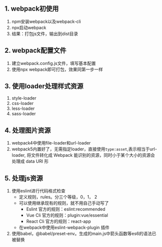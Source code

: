 ## 1. webpack初使用
1. npm安装webpack以及webpack-cli
2. npx启动webpack
3. 结果：打包js文件，输出到dist目录

## 2. webpack配置文件
1. 建立webpack.config.js文件，填写基本配置
2. 使用npx webpack即可打包，效果同第一步一样

## 3. 使用loader处理样式资源
1. style-loader
2. css-loader
3. less-loader
4. sass-loader

## 4. 处理图片资源
1. webpack4中使用file-loader和url-loader
2. webpack5内置好了，无需指定loader，直接使用`type:asset`,表示相当于url-loader, 将文件转化成 Webpack 能识别的资源，同时小于某个大小的资源会处理成 data URI 形

## 5. 处理js资源
1. 使用eslint进行代码格式检查
    * 定义规则，rules。分三个等级，0，1， 2
    * 可以使用继承现有的规则，就不用自己手动写了
        * Eslint 官方的规则：eslint:recommended
        * Vue Cli 官方的规则：plugin:vue/essential
        * React Cli 官方的规则：react-app
    * 在webpack中使用eslint-webpack-plugin 插件 
2. 使用babel，@babel/preset-env。生成的main.js中箭头函数等es6的语法已被替换